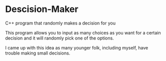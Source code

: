 # Descision-Maker
C++ program that randomly makes a decision for you

This program allows you to input as many choices as you want for a certain decision and it will randomly pick one of the options.

I came up with this idea as many younger folk, including myself, have trouble making small decisions.
